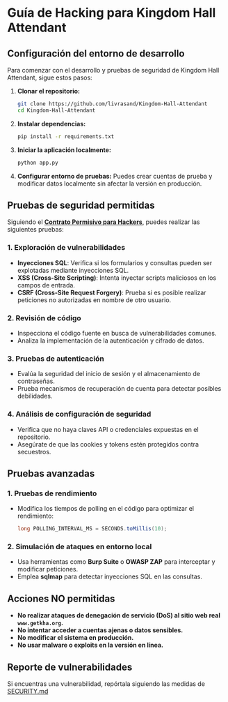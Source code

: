 # Guía de Hacking para Kingdom Hall Attendant

## Configuración del entorno de desarrollo

Para comenzar con el desarrollo y pruebas de seguridad de Kingdom Hall Attendant, sigue estos pasos:

1. **Clonar el repositorio:**
   ```sh
   git clone https://github.com/livrasand/Kingdom-Hall-Attendant
   cd Kingdom-Hall-Attendant
   ```
2. **Instalar dependencias:**
   ```sh
   pip install -r requirements.txt
   ```
3. **Iniciar la aplicación localmente:**
   ```sh
   python app.py
   ```
4. **Configurar entorno de pruebas:** Puedes crear cuentas de prueba y modificar datos localmente sin afectar la versión en producción.

## Pruebas de seguridad permitidas

Siguiendo el **[Contrato Permisivo para Hackers](https://www.getkha.org/terms)**, puedes realizar las siguientes pruebas:

### 1. Exploración de vulnerabilidades
- **Inyecciones SQL**: Verifica si los formularios y consultas pueden ser explotadas mediante inyecciones SQL.
- **XSS (Cross-Site Scripting)**: Intenta inyectar scripts maliciosos en los campos de entrada.
- **CSRF (Cross-Site Request Forgery)**: Prueba si es posible realizar peticiones no autorizadas en nombre de otro usuario.

### 2. Revisión de código
- Inspecciona el código fuente en busca de vulnerabilidades comunes.
- Analiza la implementación de la autenticación y cifrado de datos.

### 3. Pruebas de autenticación
- Evalúa la seguridad del inicio de sesión y el almacenamiento de contraseñas.
- Prueba mecanismos de recuperación de cuenta para detectar posibles debilidades.

### 4. Análisis de configuración de seguridad
- Verifica que no haya claves API o credenciales expuestas en el repositorio.
- Asegúrate de que las cookies y tokens estén protegidos contra secuestros.

## Pruebas avanzadas

### 1. Pruebas de rendimiento
- Modifica los tiempos de polling en el código para optimizar el rendimiento:
  ```java
  long POLLING_INTERVAL_MS = SECONDS.toMillis(10);
  ```

### 2. Simulación de ataques en entorno local
- Usa herramientas como **Burp Suite** o **OWASP ZAP** para interceptar y modificar peticiones.
- Emplea **sqlmap** para detectar inyecciones SQL en las consultas.

## Acciones NO permitidas

- **No realizar ataques de denegación de servicio (DoS) al sitio web real `www.getkha.org`.**
- **No intentar acceder a cuentas ajenas o datos sensibles.**
- **No modificar el sistema en producción.**
- **No usar malware o exploits en la versión en línea.**

## Reporte de vulnerabilidades

Si encuentras una vulnerabilidad, repórtala siguiendo las medidas de [SECURITY.md](https://github.com/livrasand/Kingdom-Hall-Attendant/blob/main/SECURITY.md)

